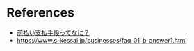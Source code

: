 

# References

+ [前払い支払手段ってなに？](https://www.s-kessai.jp/consumer/giftcard_prica_netprica/prepaid_introduction.html)
 + <https://www.s-kessai.jp/businesses/faq_01_b_answer1.html>